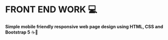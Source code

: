 # FRONT END WORK :computer:
**Simple mobile friendly responsive web page design using HTML, CSS and Bootstrap 5** :coffee::cookie: